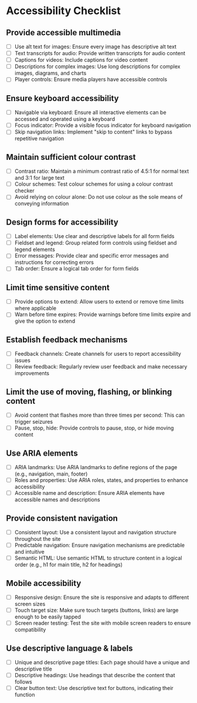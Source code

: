 # Accessibility Checklist

## Provide accessible multimedia
- [ ] Use alt text for images: Ensure every image has descriptive alt text
- [ ] Text transcripts for audio: Provide written transcripts for audio content
- [ ] Captions for videos: Include captions for video content
- [ ] Descriptions for complex images: Use long descriptions for complex images, diagrams, and charts
- [ ] Player controls: Ensure media players have accessible controls

## Ensure keyboard accessibility
- [ ] Navigable via keyboard: Ensure all interactive elements can be accessed and operated using a keyboard
- [ ] Focus indicator: Provide a visible focus indicator for keyboard navigation
- [ ] Skip navigation links: Implement "skip to content" links to bypass repetitive navigation

## Maintain sufficient colour contrast
- [ ] Contrast ratio: Maintain a minimum contrast ratio of 4.5:1 for normal text and 3:1 for large text
- [ ] Colour schemes: Test colour schemes for using a colour contrast checker
- [ ] Avoid relying on colour alone: Do not use colour as the sole means of conveying information

## Design forms for accessibility
- [ ] Label elements: Use clear and descriptive labels for all form fields
- [ ] Fieldset and legend: Group related form controls using fieldset and legend elements
- [ ] Error messages: Provide clear and specific error messages and instructions for correcting errors
- [ ] Tab order: Ensure a logical tab order for form fields

## Limit time sensitive content
- [ ] Provide options to extend: Allow users to extend or remove time limits where applicable
- [ ] Warn before time expires: Provide warnings before time limits expire and give the option to extend

## Establish feedback mechanisms
- [ ] Feedback channels: Create channels for users to report accessibility issues
- [ ] Review feedback: Regularly review user feedback and make necessary improvements

## Limit the use of moving, flashing, or blinking content
- [ ] Avoid content that flashes more than three times per second: This can trigger seizures
- [ ] Pause, stop, hide: Provide controls to pause, stop, or hide moving content

## Use ARIA elements
- [ ] ARIA landmarks: Use ARIA landmarks to define regions of the page (e.g., navigation, main, footer)
- [ ] Roles and properties: Use ARIA roles, states, and properties to enhance accessibility
- [ ] Accessible name and description: Ensure ARIA elements have accessible names and descriptions

## Provide consistent navigation
- [ ] Consistent layout: Use a consistent layout and navigation structure throughout the site
- [ ] Predictable navigation: Ensure navigation mechanisms are predictable and intuitive
- [ ] Semantic HTML: Use semantic HTML to structure content in a logical order (e.g., h1 for main title, h2 for headings)

## Mobile accessibility
- [ ] Responsive design: Ensure the site is responsive and adapts to different screen sizes
- [ ] Touch target size: Make sure touch targets (buttons, links) are large enough to be easily tapped
- [ ] Screen reader testing: Test the site with mobile screen readers to ensure compatibility

## Use descriptive language & labels
- [ ] Unique and descriptive page titles: Each page should have a unique and descriptive title
- [ ] Descriptive headings: Use headings that describe the content that follows
- [ ] Clear button text: Use descriptive text for buttons, indicating their function

